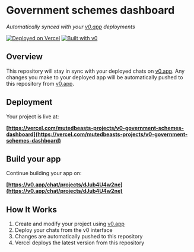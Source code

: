 # Government schemes dashboard

*Automatically synced with your [v0.app](https://v0.app) deployments*

[![Deployed on Vercel](https://img.shields.io/badge/Deployed%20on-Vercel-black?style=for-the-badge&logo=vercel)](https://vercel.com/mutedbeasts-projects/v0-government-schemes-dashboard)
[![Built with v0](https://img.shields.io/badge/Built%20with-v0.app-black?style=for-the-badge)](https://v0.app/chat/projects/dJub4U4w2ne)

## Overview

This repository will stay in sync with your deployed chats on [v0.app](https://v0.app).
Any changes you make to your deployed app will be automatically pushed to this repository from [v0.app](https://v0.app).

## Deployment

Your project is live at:

**[https://vercel.com/mutedbeasts-projects/v0-government-schemes-dashboard](https://vercel.com/mutedbeasts-projects/v0-government-schemes-dashboard)**

## Build your app

Continue building your app on:

**[https://v0.app/chat/projects/dJub4U4w2ne](https://v0.app/chat/projects/dJub4U4w2ne)**

## How It Works

1. Create and modify your project using [v0.app](https://v0.app)
2. Deploy your chats from the v0 interface
3. Changes are automatically pushed to this repository
4. Vercel deploys the latest version from this repository